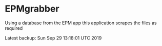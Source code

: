 # EPMgrabber
Using a database from the EPM app this application scrapes the files as required


Latest backup: Sun Sep 29 13:18:01 UTC 2019
